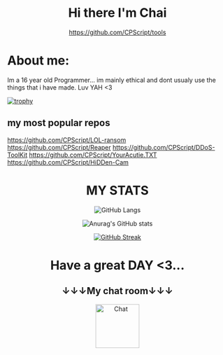 <div align="center">
 
# Hi there I'm Chai
https://github.com/CPScript/tools

<div align="left">

# About me:
Im a 16 year old Programmer... im mainly ethical and dont usualy use the things that i have made.
Luv YAH <3
           
[![trophy](https://github-profile-trophy.vercel.app/?username=CPScript)](https://github.com/CPScript/github-profile-trophy)

## my most popular repos

https://github.com/CPScript/LOL-ransom
https://github.com/CPScript/Reaper
https://github.com/CPScript/DDoS-ToolKit
https://github.com/CPScript/YourAcutie.TXT
https://github.com/CPScript/HiDDen-Cam           


<div align="center">



# MY STATS
           
![GitHub Langs](https://github-readme-stats.vercel.app/api/top-langs/?username=CPScript&layout=compact&theme=blue-green)

![Anurag's GitHub stats](https://github-readme-stats.vercel.app/api?username=CPScript&show_icons=true&theme=synthwave)

[![GitHub Streak](https://github-readme-streak-stats.herokuapp.com?user=CPScript&theme=hacker&date_format=M%20j%5B%2C%20Y%5D)](https://git.io/streak-stats)

 
 
 
 

<div align="center">

# Have a great DAY <3... 
## ↓↓↓My chat room↓↓↓
 
<a href="https://organizations.minnit.chat/770249523178200/CoffeeChat" target="_blank"><img src="https://encrypted-tbn0.gstatic.com/images?q=tbn:ANd9GcQNyeE1WLMdrs2CC4dRi_i4gfCQahtjMsgn4g&usqp=CAU" alt="Chat" height="100" width="100"></a>
